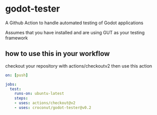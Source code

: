 # godot-tester

A Github Action to handle automated testing of Godot applications

Assumes that you have installed and are using GUT as your testing framework

## how to use this in your workflow
 
checkout your repository with actions/checkoutv2 then use this action
 
~~~ yaml
on: [push]

jobs:
  test:
    runs-on: ubuntu-latest
    steps:
    - uses: actions/checkout@v2
    - uses: croconut/godot-tester@v0.2
~~~~
